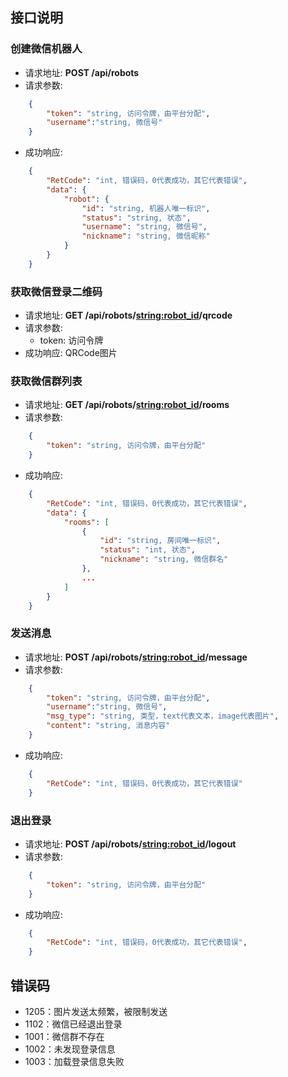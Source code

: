 ## 接口说明

### 创建微信机器人
- 请求地址: **POST /api/robots**
- 请求参数:
```json
    {
        "token": "string, 访问令牌，由平台分配",
        "username":"string, 微信号"
    }
```
- 成功响应:
```json
    {
        "RetCode": "int, 错误码，0代表成功，其它代表错误",
        "data": {
            "robot": {
                "id": "string, 机器人唯一标识",
                "status": "string, 状态",
                "username": "string, 微信号",
                "nickname": "string, 微信昵称"
            }
        }
    }
```

### 获取微信登录二维码
- 请求地址: **GET /api/robots/<string:robot_id>/qrcode**
- 请求参数:
    - token: 访问令牌
- 成功响应:
    QRCode图片

### 获取微信群列表
- 请求地址: **GET /api/robots/<string:robot_id>/rooms**
- 请求参数:
```json
    {
        "token": "string, 访问令牌，由平台分配"
    }
```
- 成功响应:
```json
    {
        "RetCode": "int, 错误码，0代表成功，其它代表错误",
        "data": {
            "rooms": [
                {
                    "id": "string, 房间唯一标识",
                    "status": "int, 状态",
                    "nickname": "string, 微信群名"
                },
                ...
            ]
        }
    }
```

### 发送消息
- 请求地址: **POST /api/robots/<string:robot_id>/message**
- 请求参数:
```json
    {
        "token": "string, 访问令牌，由平台分配",
        "username":"string, 微信号",
        "msg_type": "string, 类型，text代表文本，image代表图片",
        "content": "string, 消息内容"
    }
```
- 成功响应:
```json
    {
        "RetCode": "int, 错误码，0代表成功，其它代表错误"
    }
```

### 退出登录
- 请求地址: **POST /api/robots/<string:robot_id>/logout**
- 请求参数:
```json
    {
        "token": "string, 访问令牌，由平台分配"
    }
```
- 成功响应:
```json
    {
        "RetCode": "int, 错误码，0代表成功，其它代表错误",
    }
```

## 错误码
- 1205：图片发送太频繁，被限制发送
- 1102：微信已经退出登录
- 1001：微信群不存在
- 1002：未发现登录信息
- 1003：加载登录信息失败
